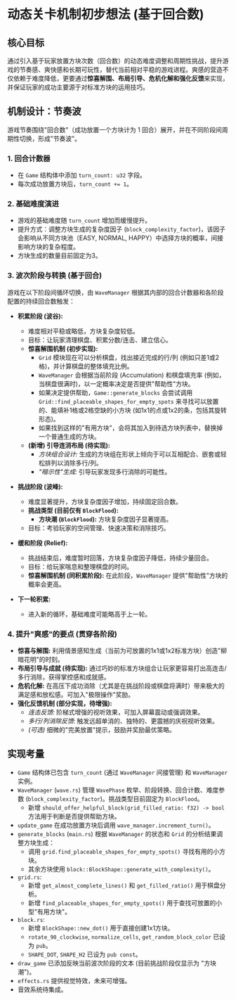 # 动态关卡机制初步想法 (基于回合数)

## 核心目标

通过引入基于玩家放置方块次数（回合数）的动态难度调整和周期性挑战，提升游戏的节奏感、爽快感和长期可玩性，替代当前相对平稳的游戏进程。爽感的营造不仅依赖于难度降低，更要通过**惊喜解围、布局引导、危机化解和强化反馈**来实现，并保证玩家的成功主要源于对标准方块的运用技巧。

## 机制设计：节奏波

游戏节奏围绕"回合数"（成功放置一个方块计为 1 回合）展开，并在不同阶段间周期性切换，形成"节奏波"。

### 1. 回合计数器

-   在 `Game` 结构体中添加 `turn_count: u32` 字段。
-   每次成功放置方块后，`turn_count += 1`。

### 2. 基础难度演进

-   游戏的基础难度随 `turn_count` 增加而缓慢提升。
-   提升方式：调整方块生成的复杂度因子 (`block_complexity_factor`)，该因子会影响从不同方块池（EASY, NORMAL, HAPPY）中选择方块的概率，间接影响方块的复杂程度。
-   方块生成的数量目前固定为3。

### 3. 波次阶段与转换 (基于回合)

游戏在以下阶段间循环切换，由 `WaveManager` 根据其内部的回合计数器和各阶段配置的持续回合数触发：

-   **积累阶段 (波谷):**
    -   难度相对平稳或略低，方块复杂度较低。
    -   目标：让玩家清理棋盘、积累分数/连击、建立信心。
    -   **惊喜解围机制 (初步实现):**
        -   `Grid` 模块现在可以分析棋盘，找出接近完成的行/列 (例如只差1或2格)，并计算棋盘的整体填充比例。
        -   `WaveManager` 会根据当前阶段 (Accumulation) 和棋盘填充率 (例如，当棋盘很满时)，以一定概率决定是否提供"帮助性"方块。
        -   如果决定提供帮助，`Game::generate_blocks` 会尝试调用 `Grid::find_placeable_shapes_for_empty_spots` 来寻找可以放置的、能填补1格或2格空缺的小方块 (如1x1的点或1x2的条，包括其旋转形态)。
        -   如果找到这样的"有用方块"，会将其加入到待选方块列表中，替换掉一个普通生成的方块。
    -   **(新增) 引导连消布局 (待实现):**
        -   *方块组合设计:* 生成的方块组在形状上倾向于可以互相配合、嵌套或轻松排列以消除多行/列。
        -   *"暗示性"生成:* 引导玩家发现多行消除的可能性。

-   **挑战阶段 (波峰):**
    -   难度显著提升，方块复杂度因子增加，持续固定回合数。
    -   **挑战类型 (目前仅有 `BlockFlood`):**
        -   **方块潮 (`BlockFlood`):** 方块复杂度因子显著提高。
    -   目标：考验玩家的空间管理、快速决策和消除技巧。

-   **缓和阶段 (Relief):**
    -   挑战结束后，难度暂时回落，方块复杂度因子降低，持续少量回合。
    -   目标：给玩家喘息和整理棋盘的时间。
    -   **惊喜解围机制 (同积累阶段):** 在此阶段，`WaveManager` 提供"帮助性"方块的概率会更高。

-   **下一轮积累:**
    -   进入新的循环，基础难度可能略高于上一轮。

### 4. 提升"爽感"的要点 (贯穿各阶段)

-   **惊喜与解围:** 利用情景感知生成（当前为可放置的1x1或1x2标准方块）创造"柳暗花明"的时刻。
-   **布局引导与成就 (待实现):** 通过巧妙的标准方块组合让玩家更容易打出高连击/多行消除，获得掌控感和成就感。
-   **危机化解:** 在高压下成功消除（尤其是在挑战阶段或棋盘将满时）带来极大的满足感和放松感。可加入"极限操作"奖励。
-   **强化反馈机制 (部分实现，待增强):**
    -   *连击反馈:* 阶梯式增强的视听效果，可加入屏幕震动或强调效果。
    -   *多行/列消除反馈:* 触发远超单消的、独特的、更震撼的庆祝视听效果。
    -   *(可选)* 细微的"完美放置"提示，鼓励并奖励最优策略。

## 实现考量

-   `Game` 结构体已包含 `turn_count` (通过 `WaveManager` 间接管理) 和 `WaveManager` 实例。
-   `WaveManager` (`wave.rs`) 管理 `WavePhase` 枚举、阶段转换、回合计数、难度参数 (`block_complexity_factor`)。挑战类型目前固定为 `BlockFlood`。
    -   新增 `should_offer_helpful_block(grid_filled_ratio: f32) -> bool` 方法用于判断是否提供帮助方块。
-   `update_game` 在成功放置方块后调用 `wave_manager.increment_turn()`。
-   `generate_blocks` (`main.rs`) 根据 `WaveManager` 的状态和 `Grid` 的分析结果调整方块生成：
    -   调用 `grid.find_placeable_shapes_for_empty_spots()` 寻找有用的小方块。
    -   其余方块使用 `block::BlockShape::generate_with_complexity()`。
-   `grid.rs`:
    -   新增 `get_almost_complete_lines()` 和 `get_filled_ratio()` 用于棋盘分析。
    -   新增 `find_placeable_shapes_for_empty_spots()` 用于查找可放置的小型"有用方块"。
-   `block.rs`:
    -   新增 `BlockShape::new_dot()` 用于直接创建1x1方块。
    -   `rotate_90_clockwise`, `normalize_cells`, `get_random_block_color` 已设为 `pub`。
    -   `SHAPE_DOT`, `SHAPE_H2` 已设为 `pub const`。
-   `draw_game` 已添加反映当前波次阶段的文本 (目前挑战阶段仅显示为 "方块潮")。
-   `effects.rs` 提供视觉特效，未来可增强。
-   音效系统待集成。 
